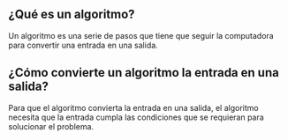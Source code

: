 ## ¿Qué es un algoritmo?

Un algoritmo es una serie de pasos que tiene que seguir la computadora para convertir una entrada en una salida.

## ¿Cómo convierte un algoritmo la entrada en una salida?

Para que el algoritmo convierta la entrada en una salida, el algoritmo necesita que la entrada cumpla las condiciones que se requieran para solucionar el problema.
